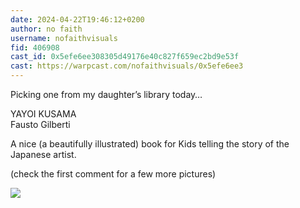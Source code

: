 ```yaml
---
date: 2024-04-22T19:46:12+0200
author: no faith
username: nofaithvisuals
fid: 406908
cast_id: 0x5efe6ee308305d49176e40c827f659ec2bd9e53f
cast: https://warpcast.com/nofaithvisuals/0x5efe6ee3
---
```

Picking one from my daughter’s library today…  
  
YAYOI KUSAMA  
Fausto Gilberti  
  
A nice (a beautifully illustrated) book for Kids telling the story of the Japanese artist.   
  
(check the first comment for a few more pictures)  

![](https://imagedelivery.net/BXluQx4ige9GuW0Ia56BHw/87aade03-e98a-4bd5-50ec-d0d2f2754200/original)